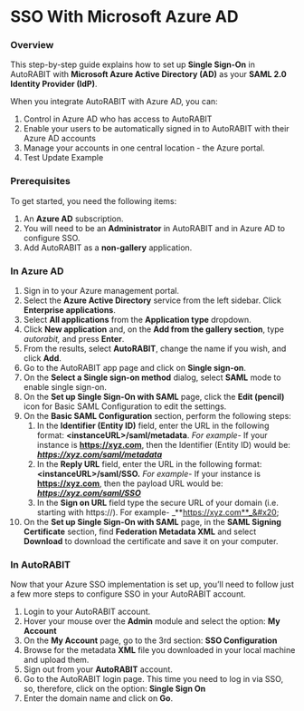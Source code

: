 # SSO With Microsoft Azure AD

### Overview <a href="#overview" id="overview"></a>

This step-by-step guide explains how to set up **Single Sign-On** in AutoRABIT with **Microsoft Azure Active Directory (AD)** as your **SAML 2.0 Identity Provider (IdP)**.

When you integrate AutoRABIT with Azure AD, you can:

1. Control in Azure AD who has access to AutoRABIT
2. Enable your users to be automatically signed in to AutoRABIT with their Azure AD accounts
3. Manage your accounts in one central location - the Azure portal.
4. Test Update Example

### Prerequisites <a href="#prerequisites" id="prerequisites"></a>

To get started, you need the following items:

1. An **Azure AD** subscription.
2. You will need to be an **Administrator** in AutoRABIT and in Azure AD to configure SSO.
3. Add AutoRABIT as a **non-gallery** application.&#x20;

### In Azure AD <a href="#in-azure-a-d" id="in-azure-a-d"></a>

1. Sign in to your Azure management portal.
2. Select the **Azure Active Directory** service from the left sidebar. Click **Enterprise applications**.
3. Select **All applications** from the **Application type** dropdown.
4. Click **New application** and, on the **Add from the gallery section**, type _autorabit,_ and press **Enter**.
5. From the results, select **AutoRABIT**, change the name if you wish, and click **Add**.&#x20;
6. Go to the AutoRABIT app page and click on **Single sign-on**.&#x20;
7. On the **Select a Single sign-on method** dialog, select **SAML** mode to enable single sign-on.
8. On the **Set up Single Sign-On with SAML** page, click the **Edit (pencil)** icon for Basic SAML Configuration to edit the settings.
9. On the **Basic SAML Configuration** section, perform the following steps:&#x20;
   1. In the **Identifier (Entity ID)** field, enter the URL in the following format: **\<instanceURL>/saml/metadata**. _For example-_ If your instance is **https://xyz.com**, then the Identifier (Entity ID) would be: _**https://xyz.com/saml/metadata**_
   2. &#x20;In the **Reply URL** field, enter the URL in the following format: **\<instanceURL>/saml/SSO.** _For example-_ If your instance is **https://xyz.com**, then the payload URL would be: _**https://xyz.com/saml/SSO**_
   3. In the **Sign on URL** field type the secure URL of your domain (i.e. starting with https://). For example- _**https://xyz.com**_&#x20;
10. &#x20; On the **Set up Single Sign-On with SAML** page, in the **SAML Signing Certificate** section, find **Federation Metadata XML** and select **Download** to download the certificate and save it on your computer.

### In AutoRABIT <a href="#in-autorabit" id="in-autorabit"></a>

Now that your Azure SSO implementation is set up, you’ll need to follow just a few more steps to configure SSO in your AutoRABIT account.&#x20;

1. Login to your AutoRABIT account.&#x20;
2. Hover your mouse over the **Admin** module and select the option: **My Account**&#x20;
3. On the **My Account** page, go to the 3rd section: **SSO Configuration**
4. Browse for the metadata **XML** file you downloaded in your local machine and upload them.
5. Sign out from your **AutoRABIT** account.
6. Go to the AutoRABIT login page. This time you need to log in via SSO, so, therefore, click on the option: **Single Sign On**
7. Enter the domain name and click on **Go**.
